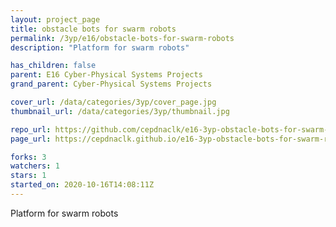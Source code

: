 ```yaml
---
layout: project_page
title: obstacle bots for swarm robots
permalink: /3yp/e16/obstacle-bots-for-swarm-robots
description: "Platform for swarm robots"

has_children: false
parent: E16 Cyber-Physical Systems Projects
grand_parent: Cyber-Physical Systems Projects

cover_url: /data/categories/3yp/cover_page.jpg
thumbnail_url: /data/categories/3yp/thumbnail.jpg

repo_url: https://github.com/cepdnaclk/e16-3yp-obstacle-bots-for-swarm-robots
page_url: https://cepdnaclk.github.io/e16-3yp-obstacle-bots-for-swarm-robots

forks: 3
watchers: 1
stars: 1
started_on: 2020-10-16T14:08:11Z
---
```

Platform for swarm robots

